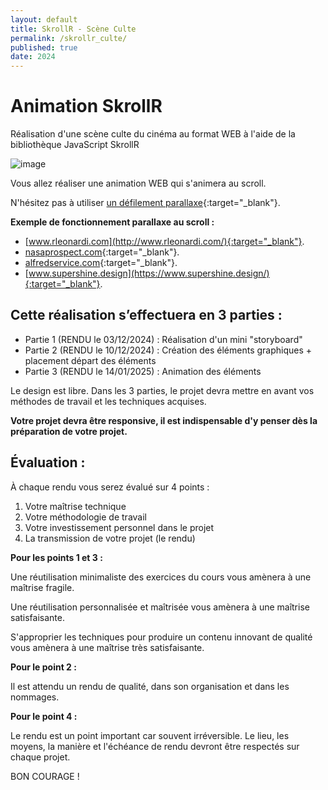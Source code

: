 ```yaml
---
layout: default
title: SkrollR - Scène Culte
permalink: /skrollr_culte/
published: true
date: 2024
---
```


# Animation SkrollR
Réalisation d'une scène culte du cinéma au format WEB à l'aide de la bibliothèque JavaScript SkrollR

![image](https://github.com/user-attachments/assets/4c8eba19-8e99-463a-b76b-8f8324407dd9)

Vous allez réaliser une animation WEB qui s'animera au scroll. 

N'hésitez pas à utiliser [un défilement parallaxe](https://fr.wikipedia.org/wiki/D%C3%A9filement_parallaxe){:target="_blank"}.

**Exemple de fonctionnement parallaxe au scroll :**

- [www.rleonardi.com](http://www.rleonardi.com/){:target="_blank"}.
- [nasaprospect.com](https://nasaprospect.com/){:target="_blank"}.
- [alfredservice.com](http://alfredservice.com/){:target="_blank"}.
- [www.supershine.design](https://www.supershine.design/){:target="_blank"}.


## Cette réalisation s’effectuera en 3 parties : 

- Partie 1 (RENDU le 03/12/2024) : Réalisation d'un mini "storyboard"
- Partie 2 (RENDU le 10/12/2024) : Création des éléments graphiques + placement départ des éléments
- Partie 3 (RENDU le 14/01/2025) : Animation des éléments

Le design est libre. Dans les 3 parties, le projet devra mettre en avant vos méthodes de travail et les techniques acquises.

**Votre projet devra être responsive, il est indispensable d'y penser dès la préparation de votre projet.**

## Évaluation :

À chaque rendu vous serez évalué sur 4 points :
<ol>
  <li>Votre maîtrise technique</li>
  <li>Votre méthodologie de travail</li>
  <li>Votre investissement personnel dans le projet</li>
  <li>La transmission de votre projet (le rendu)</li>
</ol>

**Pour les points 1 et 3 :**

Une réutilisation minimaliste des exercices du cours vous amènera à une maîtrise fragile.

Une réutilisation personnalisée et maîtrisée vous amènera à une maîtrise satisfaisante.

S'approprier les techniques pour produire un contenu innovant de qualité vous amènera à une maîtrise très satisfaisante.

**Pour le point 2 :**

Il est attendu un rendu de qualité, dans son organisation et dans les nommages.

**Pour le point 4 :**

Le rendu est un point important car souvent irréversible. Le lieu, les moyens, la manière et l'échéance de rendu devront être respectés sur chaque projet.

BON COURAGE !
